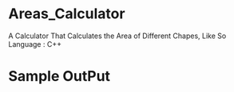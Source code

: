 # Areas_Calculator
A Calculator That Calculates the Area of Different Chapes, Like So
Language : C++ <br />
# Sample OutPut

